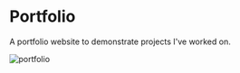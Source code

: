 # Portfolio

A portfolio website to demonstrate projects I've worked on.

![portfolio](https://github.com/Henrik-Ehde/Portfolio/assets/25432910/3b4e7437-4de4-4785-8396-a2b6b2391821)
